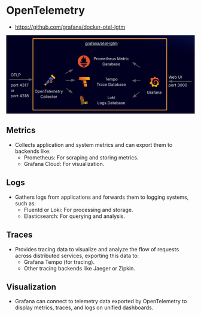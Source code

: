 # OpenTelemetry

- <https://github.com/grafana/docker-otel-lgtm>

![OTEL LGTM](.images/otel-lgtm.png)

## Metrics

- Collects application and system metrics and can export them to backends like:
  - Prometheus: For scraping and storing metrics.
  - Grafana Cloud: For visualization.

## Logs

- Gathers logs from applications and forwards them to logging systems, such as:
  - Fluentd or Loki: For processing and storage.
  - Elasticsearch: For querying and analysis.

## Traces

- Provides tracing data to visualize and analyze the flow of requests across distributed services, exporting this data to:
  - Grafana Tempo (for tracing).
  - Other tracing backends like Jaeger or Zipkin.

## Visualization

- Grafana can connect to telemetry data exported by OpenTelemetry to display metrics, traces, and logs on unified dashboards.
